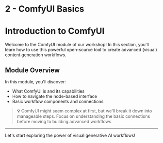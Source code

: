 # 2 - ComfyUI Basics

# Introduction to ComfyUI

Welcome to the ComfyUI module of our workshop! In this section, you'll learn how to use this powerful open-source tool to create advanced (visual) content generation workflows.

## Module Overview

In this module, you'll discover:
- What ComfyUI is and its capabilities
- How to navigate the node-based interface
- Basic workflow components and connections
  

> **💡**  ComfyUI might seem complex at first, but we'll break it down into manageable steps. Focus on understanding the basic connections before moving to building advanced workflows.

---  
Let's start exploring the power of visual generative AI workflows!

